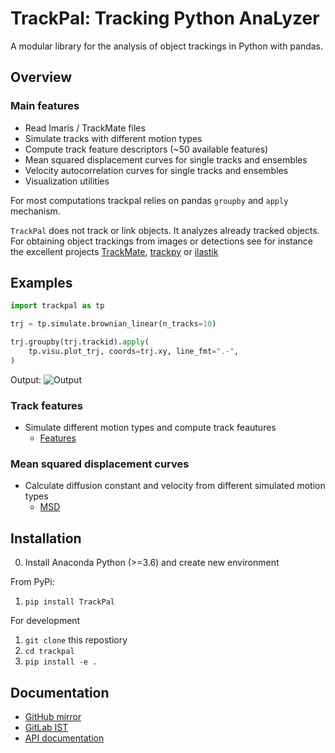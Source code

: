 # TrackPal: Tracking Python AnaLyzer

A modular library for the analysis of object trackings in Python with pandas.

## Overview
### Main features
* Read Imaris / TrackMate files
* Simulate tracks with different motion types
* Compute track feature descriptors (~50 available features)
* Mean squared displacement curves for single tracks and ensembles
* Velocity autocorrelation curves for single tracks and ensembles
* Visualization utilities

For most computations trackpal relies on pandas `groupby` and `apply` mechanism.

`TrackPal` does not track or link objects. It analyzes already tracked objects.
For obtaining object trackings from images or detections see for instance the
excellent projects [TrackMate](https://imagej.net/TrackMate),
[trackpy](http://soft-matter.github.io/trackpy) or [ilastik](ilastik.org)


## Examples

```python
import trackpal as tp

trj = tp.simulate.brownian_linear(n_tracks=10)

trj.groupby(trj.trackid).apply(
    tp.visu.plot_trj, coords=trj.xy, line_fmt=".-",
)
```

Output:
![Output](https://git.ist.ac.at/csommer/trackpal/-/raw/master/doc/img/bl_tracks_01.png)


### Track features

* Simulate different motion types and compute track feautures
    * [Features](https://git.ist.ac.at/csommer/trackpal/-/blob/master/examples/01_track_features.ipynb)

### Mean squared displacement curves

* Calculate diffusion constant and velocity from different simulated motion types
    * [MSD](https://git.ist.ac.at/csommer/trackpal/-/blob/master/examples/02_mean_square_displacement_curves.ipynb)

## Installation

0. Install Anaconda Python (>=3.6) and create new environment

From PyPi:

1. `pip install TrackPal`

For development

1. `git clone` this repostiory
2. `cd trackpal`
3. `pip install -e .`


## Documentation

* [GitHub mirror](https://github.com/sommerc/trackpal)
* [GitLab IST](https://git.ist.ac.at/csommer/trackpal)
* [API documentation](https://trackpal.github.io/trackpal)

